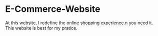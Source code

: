# E-Commerce-Website
At this website, I redefine the online shopping experience.n you need it.  This website is best for my pratice.
